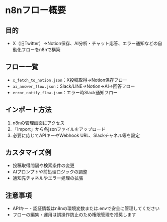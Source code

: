 # n8nフロー概要

## 目的
- X（旧Twitter）→Notion保存、AI分析・チャット応答、エラー通知などの自動化フローをn8nで構築

## フロー一覧
- `x_fetch_to_notion.json`：X投稿取得→Notion保存フロー
- `ai_answer_flow.json`：Slack/LINE→Notion→AI→回答フロー
- `error_notify_flow.json`：エラー時Slack通知フロー

## インポート方法
1. n8nの管理画面にアクセス
2. 「Import」から各jsonファイルをアップロード
3. 必要に応じてAPIキーやWebhook URL、Slackチャネル等を設定

## カスタマイズ例
- 投稿取得間隔や検索条件の変更
- AIプロンプトや前処理ロジックの調整
- 通知先チャネルやエラー処理の拡張

## 注意事項
- APIキー・認証情報はn8nの環境変数または.envで安全に管理してください
- フローの編集・運用は誤操作防止のため権限管理を推奨します 